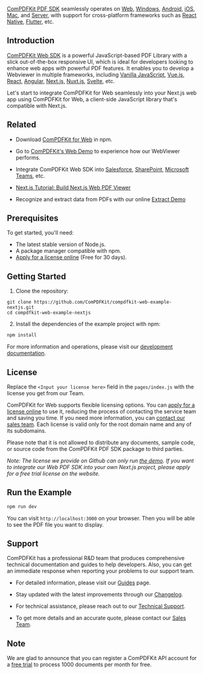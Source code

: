 [ComPDFKit PDF SDK](https://www.compdf.com) seamlessly operates on [Web](https://www.compdf.com/web), [Windows](https://www.compdf.com/windows), [Android](https://www.compdf.com/android), [iOS](https://www.compdf.com/ios), [Mac](https://www.compdf.com/contact-sales), and [Server](https://www.compdf.com/server), with support for cross-platform frameworks such as [React Native](https://www.compdf.com/react-native), [Flutter](https://www.compdf.com/flutter), etc.

## Introduction

[ComPDFKit Web SDK](https://www.compdf.com/web) is a powerful JavaScript-based PDF Library with a slick out-of-the-box responsive UI, which is ideal for developers looking to enhance web apps with powerful PDF features. It enables you to develop a Webviewer in multiple frameworks, including [Vanilla JavaScript](https://www.compdf.com/guides/pdf-sdk/web/make-a-program#integrate-into-a-vanilla-javascript-project), [Vue.js](https://www.compdf.com/guides/pdf-sdk/web/frameworks/vue), [React](https://www.compdf.com/guides/pdf-sdk/web/frameworks/react), [Angular](https://www.compdf.com/guides/pdf-sdk/web/frameworks/angular), [Next.js,](https://www.compdf.com/guides/pdf-sdk/web/frameworks/nextjs) [Nuxt.js](https://www.compdf.com/guides/pdf-sdk/web/frameworks/nuxtjs), [Svelte](https://www.compdf.com/guides/pdf-sdk/web/frameworks/svelte), etc.

Let's start to integrate ComPDFKit for Web seamlessly into your Next.js web app using ComPDFKit for Web, a client-side JavaScript library that's compatible with Next.js.


## Related

- Download [ComPDFKit for Web](https://www.npmjs.com/package/@compdfkit_pdf_sdk/webviewer) in npm.

- Go to [ComPDFKit's Web Demo](https://www.compdf.com/webviewer/demo) to experience how our WebViewer performs.

- Integrate ComPDFKit Web SDK into [Salesforce](https://www.compdf.com/pdf-sdk/salesforce), [SharePoint](https://www.compdf.com/pdf-sdk/sharepoint), [Microsoft Teams](https://www.compdf.com/contact-sales), etc. 

- [Next.js Tutorial: Build Next.js Web PDF Viewer](https://www.compdf.com/blog/next.js-tutorial-build-web-pdf-viewer)


- Recognize and extract data from PDFs with our online [Extract Demo](https://www.compdf.com/pdf-extract/demo)

## Prerequisites


To get started, you'll need:

- The latest stable version of Node.js.
- A package manager compatible with npm.
- [Apply for a license online](https://www.compdf.com/pricing) (Free for 30 days).

## Getting Started

1. Clone the repository:

```
git clone https://github.com/ComPDFKit/compdfkit-web-example-nextjs.git
cd compdfkit-web-example-nextjs
```

2. Install the dependencies of the example project with npm:

```bash
npm install
```

For more information and operations, please visit our [development documentation](https://www.compdf.com/guides/pdf-sdk/web/nextjs).

## License

Replace the `<Input your license here>` field in the `pages/index.js` with the license you get from our Team.

ComPDFKit for Web supports flexible licensing options. You can [apply for a license online](https://www.compdf.com/pricing) to use it, reducing the process of contacting the service team and saving you time. If you need more information, you can [contact our sales team](https://www.compdf.com/contact-sales). Each license is valid only for the root domain name and any of its subdomains. 

Please note that it is not allowed to distribute any documents, sample code, or source code from the ComPDFKit PDF SDK package to third parties.

*Note: The license we provide on Github can only run [the demo](https://www.compdf.com/webviewer/demo). If you want to integrate our Web PDF SDK into your own Next.js project, please apply for a free trial license on the website.*


## Run the Example

```bash
npm run dev
```

You can visit `http://localhost:3000` on your browser. Then you will be able to see the PDF file you want to display.

## Support


ComPDFKit has a professional R&D team that produces comprehensive technical documentation and guides to help developers. Also, you can get an immediate response when reporting your problems to our support team.

- For detailed information, please visit our [Guides](https://www.compdf.com/guides/pdf-sdk/web/overview) page.

- Stay updated with the latest improvements through our [Changelog](https://www.compdf.com/pdf-sdk/changelog-web).

- For technical assistance, please reach out to our [Technical Support](https://www.compdf.com/support).

- To get more details and an accurate quote, please contact our [Sales Team](https://compdf.com/contact-us).



## Note

We are glad to announce that you can register a ComPDFKit API account for a [free trial](https://api.compdf.com/api/pricing) to process 1000 documents per month for free.
